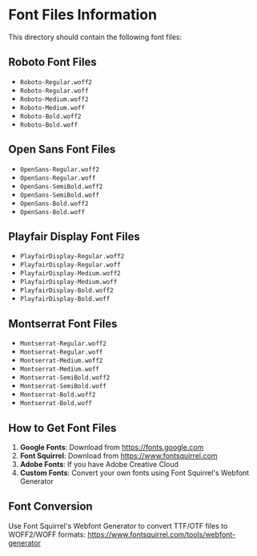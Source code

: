 # Font Files Information

This directory should contain the following font files:

## Roboto Font Files
- `Roboto-Regular.woff2`
- `Roboto-Regular.woff`
- `Roboto-Medium.woff2`
- `Roboto-Medium.woff`
- `Roboto-Bold.woff2`
- `Roboto-Bold.woff`

## Open Sans Font Files
- `OpenSans-Regular.woff2`
- `OpenSans-Regular.woff`
- `OpenSans-SemiBold.woff2`
- `OpenSans-SemiBold.woff`
- `OpenSans-Bold.woff2`
- `OpenSans-Bold.woff`

## Playfair Display Font Files
- `PlayfairDisplay-Regular.woff2`
- `PlayfairDisplay-Regular.woff`
- `PlayfairDisplay-Medium.woff2`
- `PlayfairDisplay-Medium.woff`
- `PlayfairDisplay-Bold.woff2`
- `PlayfairDisplay-Bold.woff`

## Montserrat Font Files
- `Montserrat-Regular.woff2`
- `Montserrat-Regular.woff`
- `Montserrat-Medium.woff2`
- `Montserrat-Medium.woff`
- `Montserrat-SemiBold.woff2`
- `Montserrat-SemiBold.woff`
- `Montserrat-Bold.woff2`
- `Montserrat-Bold.woff`

## How to Get Font Files

1. **Google Fonts**: Download from https://fonts.google.com
2. **Font Squirrel**: Download from https://www.fontsquirrel.com
3. **Adobe Fonts**: If you have Adobe Creative Cloud
4. **Custom Fonts**: Convert your own fonts using Font Squirrel's Webfont Generator

## Font Conversion

Use Font Squirrel's Webfont Generator to convert TTF/OTF files to WOFF2/WOFF formats:
https://www.fontsquirrel.com/tools/webfont-generator
